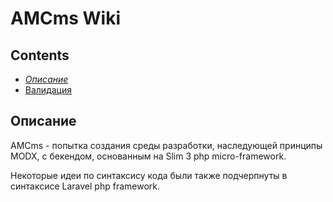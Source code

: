 # AMCms Wiki

## Contents

* _[Описание](intro.md)_
* [Валидация](validation.md)

## Описание

AMCms - попытка создания среды разработки, наследующей принципы MODX, с бекендом, основанным на Slim 3 php micro-framework.

Некоторые идеи по синтаксису кода были также подчерпнуты в синтаксисе Laravel php framework.